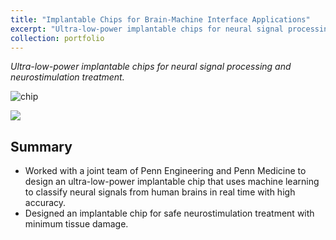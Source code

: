 ```yaml
---
title: "Implantable Chips for Brain-Machine Interface Applications"
excerpt: "Ultra-low-power implantable chips for neural signal processing and neurostimulation treatment<br/><img src='/files/bmi/cover.jpg'>"
collection: portfolio
---
```


*Ultra-low-power implantable chips for neural signal processing and neurostimulation treatment.*

![chip](https://Ericland.github.io/files/bmi/cover.jpg)

[![](https://img.shields.io/badge/Thesis-%F0%9F%93%96-blue)](https://Ericland.github.io/files/papers/BMI_Thesis.pdf)

## Summary
- Worked with a joint team of Penn Engineering and Penn Medicine to design an ultra-low-power implantable chip that uses machine learning to classify neural signals from human brains in real time with high accuracy.
- Designed an implantable chip for safe neurostimulation treatment with minimum tissue damage.
